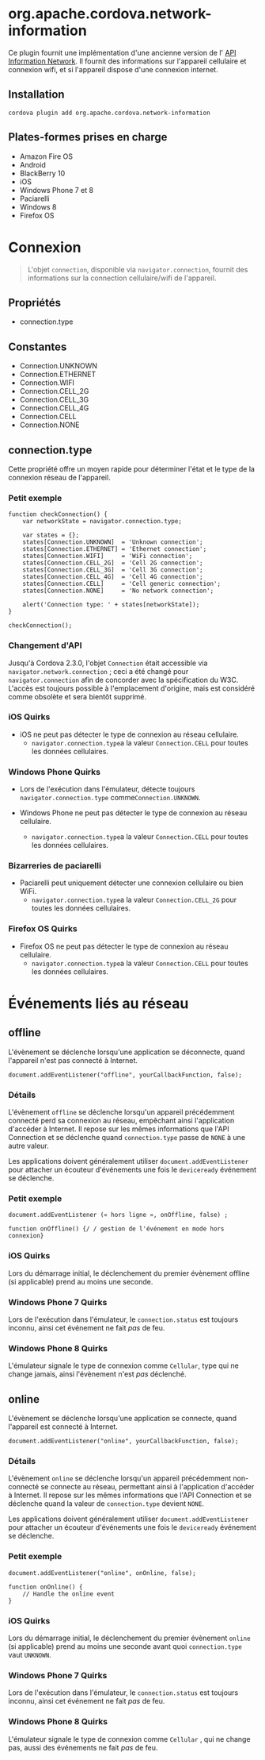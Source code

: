 <!---
    Licensed to the Apache Software Foundation (ASF) under one
    or more contributor license agreements.  See the NOTICE file
    distributed with this work for additional information
    regarding copyright ownership.  The ASF licenses this file
    to you under the Apache License, Version 2.0 (the
    "License"); you may not use this file except in compliance
    with the License.  You may obtain a copy of the License at

      http://www.apache.org/licenses/LICENSE-2.0

    Unless required by applicable law or agreed to in writing,
    software distributed under the License is distributed on an
    "AS IS" BASIS, WITHOUT WARRANTIES OR CONDITIONS OF ANY
    KIND, either express or implied.  See the License for the
    specific language governing permissions and limitations
    under the License.
-->

# org.apache.cordova.network-information

Ce plugin fournit une implémentation d'une ancienne version de l' [API Information Network][1]. Il fournit des informations sur l'appareil cellulaire et connexion wifi, et si l'appareil dispose d'une connexion internet.

 [1]: http://www.w3.org/TR/2011/WD-netinfo-api-20110607/

## Installation

    cordova plugin add org.apache.cordova.network-information
    

## Plates-formes prises en charge

*   Amazon Fire OS
*   Android
*   BlackBerry 10
*   iOS
*   Windows Phone 7 et 8
*   Paciarelli
*   Windows 8
*   Firefox OS

# Connexion

> L'objet `connection`, disponible via `navigator.connection`, fournit des informations sur la connection cellulaire/wifi de l'appareil.

## Propriétés

*   connection.type

## Constantes

*   Connection.UNKNOWN
*   Connection.ETHERNET
*   Connection.WIFI
*   Connection.CELL_2G
*   Connection.CELL_3G
*   Connection.CELL_4G
*   Connection.CELL
*   Connection.NONE

## connection.type

Cette propriété offre un moyen rapide pour déterminer l'état et le type de la connexion réseau de l'appareil.

### Petit exemple

    function checkConnection() {
        var networkState = navigator.connection.type;
    
        var states = {};
        states[Connection.UNKNOWN]  = 'Unknown connection';
        states[Connection.ETHERNET] = 'Ethernet connection';
        states[Connection.WIFI]     = 'WiFi connection';
        states[Connection.CELL_2G]  = 'Cell 2G connection';
        states[Connection.CELL_3G]  = 'Cell 3G connection';
        states[Connection.CELL_4G]  = 'Cell 4G connection';
        states[Connection.CELL]     = 'Cell generic connection';
        states[Connection.NONE]     = 'No network connection';
    
        alert('Connection type: ' + states[networkState]);
    }
    
    checkConnection();
    

### Changement d'API

Jusqu'à Cordova 2.3.0, l'objet `Connection` était accessible via `navigator.network.connection` ; ceci a été changé pour `navigator.connection` afin de concorder avec la spécification du W3C. L'accès est toujours possible à l'emplacement d'origine, mais est considéré comme obsolète et sera bientôt supprimé.

### iOS Quirks

*   iOS ne peut pas détecter le type de connexion au réseau cellulaire. 
    *   `navigator.connection.type`a la valeur `Connection.CELL` pour toutes les données cellulaires.

### Windows Phone Quirks

*   Lors de l'exécution dans l'émulateur, détecte toujours `navigator.connection.type` comme`Connection.UNKNOWN`.

*   Windows Phone ne peut pas détecter le type de connexion au réseau cellulaire.
    
    *   `navigator.connection.type`a la valeur `Connection.CELL` pour toutes les données cellulaires.

### Bizarreries de paciarelli

*   Paciarelli peut uniquement détecter une connexion cellulaire ou bien WiFi. 
    *   `navigator.connection.type`a la valeur `Connection.CELL_2G` pour toutes les données cellulaires.

### Firefox OS Quirks

*   Firefox OS ne peut pas détecter le type de connexion au réseau cellulaire. 
    *   `navigator.connection.type`a la valeur `Connection.CELL` pour toutes les données cellulaires.

# Événements liés au réseau

## offline

L'évènement se déclenche lorsqu'une application se déconnecte, quand l'appareil n'est pas connecté à Internet.

    document.addEventListener("offline", yourCallbackFunction, false);
    

### Détails

L'évènement `offline` se déclenche lorsqu'un appareil précédemment connecté perd sa connexion au réseau, empêchant ainsi l'application d'accéder à Internet. Il repose sur les mêmes informations que l'API Connection et se déclenche quand `connection.type` passe de `NONE` à une autre valeur.

Les applications doivent généralement utiliser `document.addEventListener` pour attacher un écouteur d'événements une fois le `deviceready` événement se déclenche.

### Petit exemple

    document.addEventListener (« hors ligne », onOffline, false) ;
    
    function onOffline() {/ / gestion de l'événement en mode hors connexion}
    

### iOS Quirks

Lors du démarrage initial, le déclenchement du premier évènement offline (si applicable) prend au moins une seconde.

### Windows Phone 7 Quirks

Lors de l'exécution dans l'émulateur, le `connection.status` est toujours inconnu, ainsi cet événement ne fait *pas* de feu.

### Windows Phone 8 Quirks

L'émulateur signale le type de connexion comme `Cellular`, type qui ne change jamais, ainsi l'évènement n'est *pas* déclenché.

## online

L'évènement se déclenche lorsqu'une application se connecte, quand l'appareil est connecté à Internet.

    document.addEventListener("online", yourCallbackFunction, false);
    

### Détails

L'évènement `online` se déclenche lorsqu'un appareil précédemment non-connecté se connecte au réseau, permettant ainsi à l'application d'accéder à Internet. Il repose sur les mêmes informations que l'API Connection et se déclenche quand la valeur de `connection.type` devient `NONE`.

Les applications doivent généralement utiliser `document.addEventListener` pour attacher un écouteur d'événements une fois le `deviceready` événement se déclenche.

### Petit exemple

    document.addEventListener("online", onOnline, false);
    
    function onOnline() {
        // Handle the online event
    }
    

### iOS Quirks

Lors du démarrage initial, le déclenchement du premier évènement `online` (si applicable) prend au moins une seconde avant quoi `connection.type` vaut `UNKNOWN`.

### Windows Phone 7 Quirks

Lors de l'exécution dans l'émulateur, le `connection.status` est toujours inconnu, ainsi cet événement ne fait *pas* de feu.

### Windows Phone 8 Quirks

L'émulateur signale le type de connexion comme `Cellular` , qui ne change pas, aussi des événements ne fait *pas* de feu.